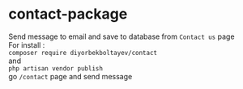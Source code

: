 # contact-package

Send message to email and save to database from `Contact us` page <br>
For install :<br>
`composer require diyorbekboltayev/contact`<br>
and <br>
`php artisan vendor publish`<br>
go `/contact` page and send message

